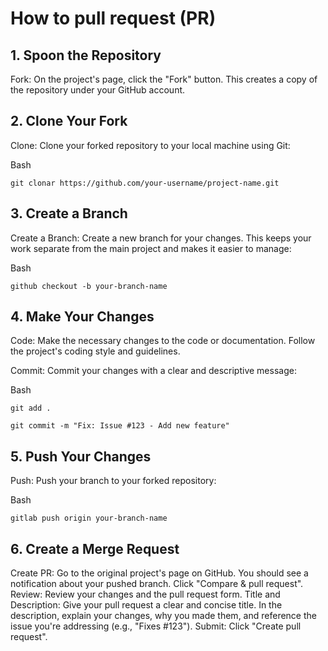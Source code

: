 # How to pull request (PR)


## 1. Spoon the Repository

Fork: On the project's page, click the "Fork" button. This creates a copy of the repository under your GitHub account.

## 2. Clone Your Fork

Clone: Clone your forked repository to your local machine using Git:

Bash

```
git clonar https://github.com/your-username/project-name.git
```

## 3. Create a Branch

Create a Branch: Create a new branch for your changes. This keeps your work separate from the main project and makes it easier to manage:

Bash

```
github checkout -b your-branch-name
```

## 4. Make Your Changes

Code: Make the necessary changes to the code or documentation. Follow the project's coding style and guidelines.

Commit: Commit your changes with a clear and descriptive message:

Bash

```
git add .
```
```
git commit -m "Fix: Issue #123 - Add new feature"
```

## 5. Push Your Changes

Push: Push your branch to your forked repository:

Bash

```
gitlab push origin your-branch-name
```

## 6. Create a Merge Request

Create PR: Go to the original project's page on GitHub. You should see a notification about your pushed branch. Click "Compare & pull request".
Review: Review your changes and the pull request form.
Title and Description: Give your pull request a clear and concise title. In the description, explain your changes, why you made them, and reference the issue you're addressing (e.g., "Fixes #123").
Submit: Click "Create pull request".
